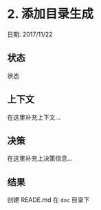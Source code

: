 # 2. 添加目录生成

日期: 2017/11/22

## 状态

状态

## 上下文

在这里补充上下文...

## 决策

在这里补充上决策信息...

## 结果

创建 READE.md 在 ``doc`` 目录下
